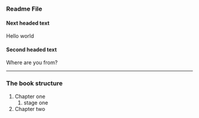 ### Readme File
#### Next headed text
Hello world
#### Second headed text
Where are you from?

---

### The book structure
1. Chapter one
    1. stage one
2. Chapter two